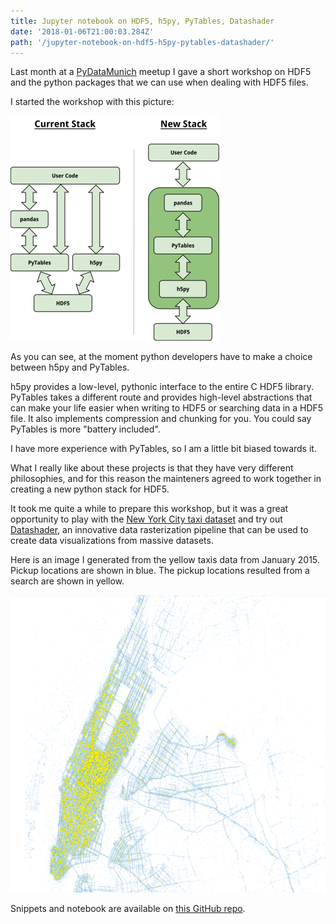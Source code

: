 ```yaml
---
title: Jupyter notebook on HDF5, h5py, PyTables, Datashader
date: '2018-01-06T21:00:03.284Z'
path: '/jupyter-notebook-on-hdf5-h5py-pytables-datashader/'
---
```


Last month at a [PyDataMunich](https://www.meetup.com/it-IT/PyData-Munchen/) meetup I gave a short workshop on HDF5 and the python packages that we can use when dealing with HDF5 files.

I started the workshop with this picture:

![The HDF5 stack in Python](./h5py-pytables-refactor.png 'The HDF5 stack in Python')

As you can see, at the moment python developers have to make a choice between h5py and PyTables.

h5py provides a low-level, pythonic interface to the entire C HDF5 library. PyTables takes a different route and provides high-level abstractions that can make your life easier when writing to HDF5 or searching data in a HDF5 file. It also implements compression and chunking for you. You could say PyTables is more "battery included".

I have more experience with PyTables, so I am a little bit biased towards it.

What I really like about these projects is that they have very different philosophies, and for this reason the mainteners agreed to work together in creating a new python stack for HDF5.

It took me quite a while to prepare this workshop, but it was a great opportunity to play with the [New York City taxi dataset](http://www.nyc.gov/html/tlc/html/about/trip_record_data.shtml) and try out [Datashader](https://github.com/bokeh/datashader), an innovative data rasterization pipeline that can be used to create data visualizations from massive datasets.

Here is an image I generated from the yellow taxis data from January 2015. Pickup locations are shown in blue. The pickup locations resulted from a search are shown in yellow.

![New York City yellow taxis pickups](./nyc-yellow-taxis-pickups.png 'New York City yellow taxis pickups')

Snippets and notebook are available on [this GitHub repo](https://github.com/jackdbd/hdf5-pydata-munich).
